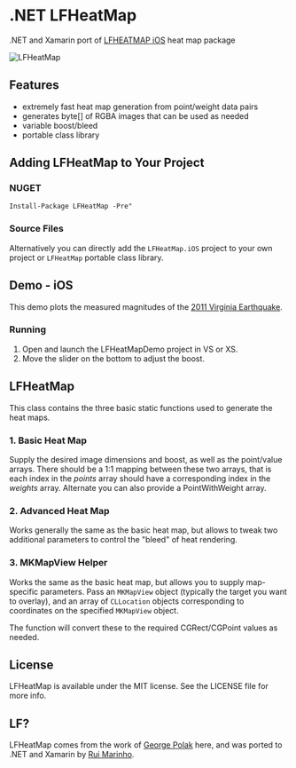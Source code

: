 # .NET LFHeatMap

.NET and Xamarin port of [LFHEATMAP iOS](https://github.com/gpolak/LFHeatMap) heat map package

![LFHeatMap](lfheatmap_screenshot.png)

## Features
* extremely fast heat map generation from point/weight data pairs
* generates byte[]  of RGBA images that can be used as needed
* variable boost/bleed
* portable class library

## Adding LFHeatMap to Your Project

### NUGET

```console
Install-Package LFHeatMap -Pre"
```

### Source Files

Alternatively you can directly add the `LFHeatMap.iOS` project to your own project or  `LFHeatMap` portable class library.

## Demo - iOS
This demo plots the measured magnitudes of the [2011 Virginia Earthquake](http://en.wikipedia.org/wiki/2011_Virginia_earthquake).

### Running
1. Open and launch the LFHeatMapDemo project in VS or XS. 
2. Move the slider on the bottom to adjust the boost.

## LFHeatMap

This class contains the three basic static functions used to generate the heat maps.

### 1. Basic Heat Map

Supply the desired image dimensions and boost, as well as the point/value arrays. There should be a 1:1 mapping between these two arrays, that is each index in the *points* array should have a corresponding index in the *weights* array. Alternate you can also provide a PointWithWeight array.

### 2. Advanced Heat Map

Works generally the same as the basic heat map, but allows to tweak two additional parameters to control the "bleed" of heat rendering.

### 3. MKMapView Helper

Works the same as the basic heat map, but allows you to supply map-specific parameters. Pass an `MKMapView` object (typically the target you want to overlay), and an array of `CLLocation` objects corresponding to coordinates on the specified `MKMapView` object.

The function will convert these to the required CGRect/CGPoint values as needed.


## License

LFHeatMap is available under the MIT license. See the LICENSE file for more info.


## LF?

LFHeatMap comes from the work of [George Polak](https://github.com/gpolak) here, and was ported to .NET and Xamarin by [Rui Marinho](https://github.com/rmarinho).
